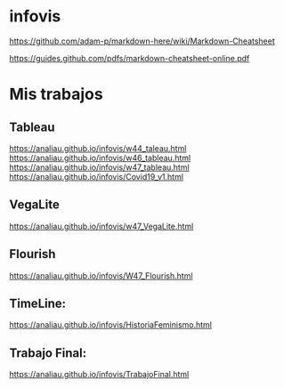 # infovis
https://github.com/adam-p/markdown-here/wiki/Markdown-Cheatsheet

https://guides.github.com/pdfs/markdown-cheatsheet-online.pdf

# Mis trabajos
## Tableau
https://analiau.github.io/infovis/w44_taleau.html 
</br>
https://analiau.github.io/infovis/w46_tableau.html
</br>
https://analiau.github.io/infovis/w47_tableau.html
</br>
https://analiau.github.io/infovis/Covid19_v1.html

## VegaLite
https://analiau.github.io/infovis/w47_VegaLite.html

## Flourish
https://analiau.github.io/infovis/W47_Flourish.html

## TimeLine:
https://analiau.github.io/infovis/HistoriaFeminismo.html

## Trabajo Final:
https://analiau.github.io/infovis/TrabajoFinal.html
